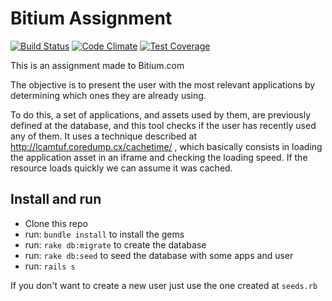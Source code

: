 Bitium Assignment
=====

[![Build Status](https://semaphoreapp.com/api/v1/projects/b5d3130e-3275-4908-8022-03ae0b4f7a99/304663/shields_badge.svg)](https://semaphoreapp.com/josuelima/bitium_cache)
[![Code Climate](https://codeclimate.com/github/josuelima/bitium_cache/badges/gpa.svg)](https://codeclimate.com/github/josuelima/bitium_cache)
[![Test Coverage](https://codeclimate.com/github/josuelima/bitium_cache/badges/coverage.svg)](https://codeclimate.com/github/josuelima/bitium_cache)

This is an assignment made to Bitium.com

The objective is to present the user with the most relevant applications by determining which ones they are already using.

To do this, a set of applications, and assets used by them, are previously defined at the database, and this tool checks if the user has recently used any of them. It uses a technique described at http://lcamtuf.coredump.cx/cachetime/ , which basically consists in loading the application asset in an iframe and checking the loading speed. If the resource loads quickly we can assume it was cached.

## Install and run
- Clone this repo
- run: `bundle install` to install the gems
- run: `rake db:migrate` to create the database
- run: `rake db:seed` to seed the database with some apps and user
- run: `rails s`

If you don't want to create a new user just use the one created at `seeds.rb`